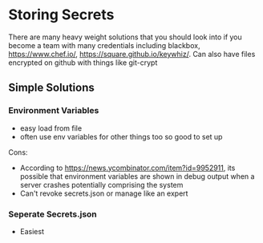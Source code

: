 # Storing Secrets

There are many heavy weight solutions that you should look into if you become a team with many credentials including blackbox, https://www.chef.io/, https://square.github.io/keywhiz/. Can also have files encrypted on github with things like git-crypt 

## Simple Solutions

### Environment Variables

- easy load from file
- often use env variables for other things too so good to set up

Cons:

- According to https://news.ycombinator.com/item?id=9952911, its possible that environment variables are shown in debug output when a server crashes potentially comprising the system
- Can't revoke secrets.json or manage like an expert

### Seperate Secrets.json

- Easiest 

